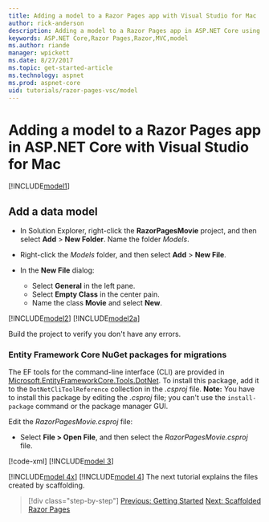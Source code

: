 ```yaml
---
title: Adding a model to a Razor Pages app with Visual Studio for Mac
author: rick-anderson
description: Adding a model to a Razor Pages app in ASP.NET Core using Visual Studio for Mac
keywords: ASP.NET Core,Razor Pages,Razor,MVC,model
ms.author: riande
manager: wpickett
ms.date: 8/27/2017
ms.topic: get-started-article
ms.technology: aspnet
ms.prod: aspnet-core
uid: tutorials/razor-pages-vsc/model
---
```


# Adding a model to a Razor Pages app in ASP.NET Core with Visual Studio for Mac

[!INCLUDE[model1](../../includes/RP/model1.md)]

## Add a data model

* In Solution Explorer, right-click the **RazorPagesMovie** project, and then select **Add** > **New Folder**. Name the folder *Models*.
* Right-click the *Models* folder, and then select **Add** > **New File**. 
* In the **New File** dialog:

  * Select **General** in the left pane.
  * Select **Empty Class** in the center pain.
  * Name the class **Movie** and select **New**.

[!INCLUDE[model2](../../includes/RP/model2.md)]
[!INCLUDE[model2a](../../includes/RP/model2a.md)]

Build the project to verify you don't have any errors.

### Entity Framework Core NuGet packages for migrations

The EF tools for the command-line interface (CLI) are provided in [Microsoft.EntityFrameworkCore.Tools.DotNet](https://www.nuget.org/packages/Microsoft.EntityFrameworkCore.Tools.DotNet). To install this package, add it to the `DotNetCliToolReference` collection in the *.csproj* file. **Note:** You have to install this package by editing the *.csproj* file; you can't use the `install-package` command or the package manager GUI. 

Edit the *RazorPagesMovie.csproj* file:

* Select **File > Open File**, and then select the *RazorPagesMovie.csproj* file.

[!code-xml[](../../tutorials/razor-pages/razor-pages-start/sample/RazorPagesMovie/RazorPagesMovie.cli.csproj?highlight=10)]
[!INCLUDE[model 3](../../includes/RP/model3.md)]

[!INCLUDE[model 4x](../../includes/RP/model4x.md)]
[!INCLUDE[model 4](../../includes/RP/model4.md)]
The next tutorial explains the files created by scaffolding.

>[!div class="step-by-step"]
[Previous: Getting Started](xref:tutorials/razor-pages-vsc/razor-pages-start)
[Next: Scaffolded Razor Pages](xref:tutorials/razor-pages/page)    
